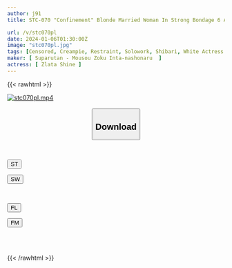 ```yaml
---
author: j91
title: STC-070 "Confinement" Blonde Married Woman In Strong Bondage 6 A Far East Mafia Woman Who Was Raped In Retaliation! A Hemp Rope That Bites Into The Body Of Eight Heads, A Woman's Hole That Is Destroyed, Zlata Shine

url: /v/stc070pl
date: 2024-01-06T01:30:00Z
image: "stc070pl.jpg"
tags: [Censored, Creampie, Restraint, Solowork, Shibari, White Actress	]
maker: [ Suparutan - Mousou Zoku Inta-nashonaru  ]
actress: [ Zlata Shine ]
---
```



{{< rawhtml >}}

<div class="video" data-videoid="mwBWwDK3BYib3Lq">
    <a href="javascript:;">
        <img src="/v/stc070pl/stc070pl.jpg" width="WIDTH" height="HEIGHT" alt="stc070pl.mp4" loading="lazy">
    </a>
</div>

<script type="text/javascript" src="https://j91.asia/asset/on-demand-st.js"></script>

<br>
  <link rel="stylesheet" href="https://j91.asia/asset/bs5.css">
  
  <center>
  <button class="btn btn-primary" type="button" data-bs-toggle="collapse" data-bs-target=".multi-collapse" aria-expanded="false" aria-controls="multiCollapseExample1 multiCollapseExample2"><h2>Download</h2></button></center>
</p>
<div class="row">
  <div class="col">
    <div class="collapse multi-collapse" id="multiCollapseExample1">
      <div class="card card-body">
	      	      <br>
<div class="buttons">  
<p><a href="https://streamtape.to/v/mwBWwDK3BYib3Lq" target="_blank"><button class="btn-hover color-3"><i class="fa fa-download"></i> ST</button></a></p>
<p><a href="https://flaswish.com/i8bykhfnrgc2" target="_blank"><button class="btn-hover color-2"><i class="fa fa-download"></i> SW</button></a></p></div>
    </div>
  </div>
</div>
  <div class="col">
    <div class="collapse multi-collapse" id="multiCollapseExample2">
      <div class="card card-body">
	      <br>
<div class="buttons">
<p><a href="javascript:;" target="_blank"><button class="btn-hover color-9"><i class="fa fa-download"></i> FL</button></a></p>
<p><a href="javascript:;" target="_blank"><button class="btn-hover color-8"><i class="fa fa-download"></i> FM</button></a></p></div>
<br><br>
      </div>
    </div>
  </div>
</div>

{{< /rawhtml >}}